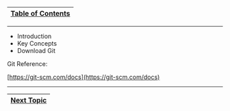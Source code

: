 |[Table of Contents](/00-Table-of-Contents.md)|
|---|

---

* Introduction
* Key Concepts
* Download Git

Git Reference:

[https://git-scm.com/docs](https://git-scm.com/docs)

---

|[Next Topic](/01-first_intro_git/01_Introduction.md)|
|---|

